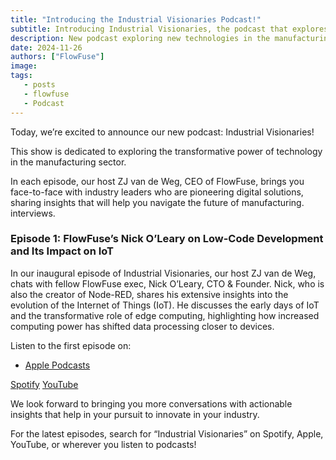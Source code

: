```yaml
---
title: "Introducing the Industrial Visionaries Podcast!"
subtitle: Introducing Industrial Visionaries, the podcast that explores the minds behind the industry's biggest breakthroughs.
description: New podcast exploring new technologies in the manufacturing sector 
date: 2024-11-26
authors: ["FlowFuse"]
image: 
tags:
   - posts
   - flowfuse
   - Podcast
---
```


Today, we’re excited to announce our new podcast: Industrial Visionaries!  

<!--more-->

This show is dedicated to exploring the transformative power of technology in the manufacturing sector. 

In each episode, our host ZJ van de Weg, CEO of FlowFuse, brings you face-to-face with industry leaders who are pioneering digital solutions, sharing insights that will help you navigate the future of manufacturing. interviews. 

### Episode 1: FlowFuse’s Nick O’Leary on Low-Code Development and Its Impact on IoT

In our inaugural episode of Industrial Visionaries, our host ZJ van de Weg, chats with fellow FlowFuse exec, Nick O’Leary, CTO & Founder. Nick, who is also the creator of Node-RED, shares his extensive insights into the evolution of the Internet of Things (IoT). He discusses the early days of IoT and the transformative role of edge computing, highlighting how increased computing power has shifted data processing closer to devices. 

Listen to the first episode on: 

- [Apple Podcasts](https://podcasts.apple.com/us/podcast/ep-1-flowfuses-nick-oleary-on-low-code-development/id1781774461?i=1000678217258)

[Spotify](https://open.spotify.com/episode/6HJB35FbK1U7pVNpTyM6P2)
[YouTube](https://www.youtube.com/watch?v=AI-bjry8vLU)

We look forward to bringing you more conversations with actionable insights that help in your pursuit to innovate in your industry. 

For the latest episodes, search for “Industrial Visionaries” on Spotify, Apple, YouTube, or wherever you listen to podcasts! 
